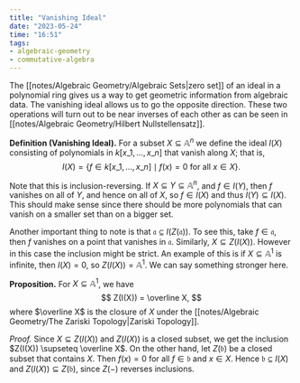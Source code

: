 ```yaml
---
title: "Vanishing Ideal"
date: "2023-05-24"
time: "16:51"
tags:
- algebraic-geometry
- commutative-algebra
---
```

The [[notes/Algebraic Geometry/Algebraic Sets|zero set]] of an ideal in a polynomial ring gives us a way to get geometric information from algebraic data. The vanishing ideal allows us to go the opposite direction. These two operations will turn out to be near inverses of each other as can be seen in [[notes/Algebraic Geometry/Hilbert Nullstellensatz]]. 

**Definition (Vanishing Ideal).** For a subset $X \subseteq \mathbb A^n$ we define the ideal $I(X)$ consisting of polynomials in $k[x\_1, \ldots, x\_n]$ that vanish along $X$; that is, 
$$
I(X) = \lbrace f \in k[x\_1, \ldots , x\_n] \mid f(x) = 0 \text{ for all } x \in X \rbrace.
$$

Note that this is inclusion-reversing. If $X \subseteq Y \subseteq \mathbb A^n$, and $f \in I(Y)$, then $f$ vanishes on all of $Y$, and hence on all of $X$, so $f \in I(X)$ and thus $I(Y) \subseteq I(X)$. This should make sense since there should be more polynomials that can vanish on a smaller set than on a bigger set. 

Another important thing to note is that $\mathfrak a \subseteq I(Z(\mathfrak a))$. To see this, take $f \in \mathfrak a$, then $f$ vanishes on a point that vanishes in $\mathfrak a$. Similarly, $X \subseteq Z(I(X))$. However in this case the inclusion might be strict. An example of this is if $X \subseteq \mathbb A^1$ is infinite, then $I(X) = 0$, so $Z(I(X)) = \mathbb A^1$. We can say something stronger here. 

**Proposition.** For $X \subseteq \mathbb A^1$, we have 
$$
Z(I(X)) = \overline X,
$$where $\overline X$ is the closure of $X$ under the [[notes/Algebraic Geometry/The Zariski Topology|Zariski Topology]]. 

*Proof.* Since $X \subseteq Z(I(X))$ and $Z(I(X))$ is a closed subset, we get the inclusion $Z(I(X)) \supseteq \overline X$. On the other hand, let $Z(\mathfrak b)$ be a closed subset that contains $X$. Then $f(x) = 0$ for all $f \in \mathfrak b$ and $x \in X$. Hence $\mathfrak b \subseteq I(X)$ and $Z(I(X)) \subseteq Z(\mathfrak b)$, since $Z(-)$ reverses inclusions. 

